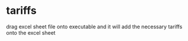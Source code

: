 # tariffs
drag excel sheet file onto executable and it will add the necessary tariffs onto the excel sheet
